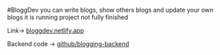 #BloggDev
you can write blogs, show others blogs and update your own blogs
it is running project not fully finished

Link-> [bloggdev.netlify.app](https://bloggdev.netlify.app/)

Backend code -> [github/blogging-backend](https://github.com/bhuwanpp/blogging-backend)